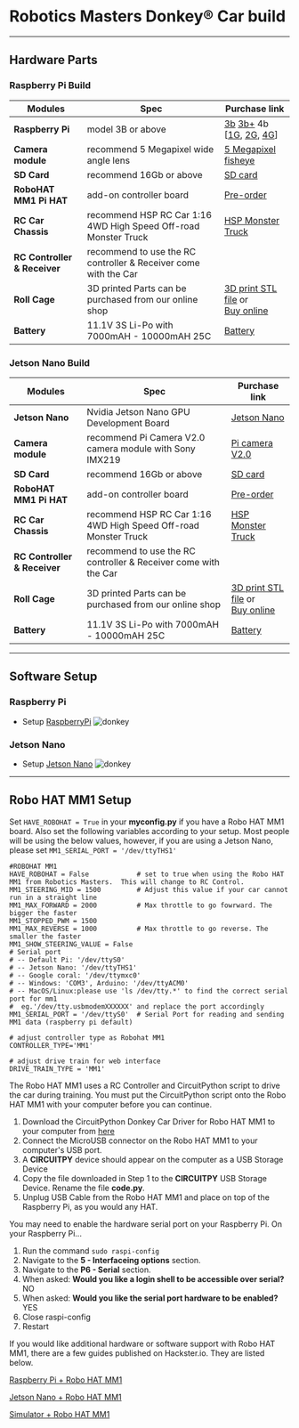 # Robotics Masters Donkey&reg; Car build

---
Hardware Parts
---

### Raspberry Pi Build

| Modules | Spec | Purchase link |
|---|---|---|
| **Raspberry Pi**| model 3B or above | [3b]() [3b+]() 4b [[1G](), [2G](), [4G]()] |
| **Camera module** | recommend 5 Megapixel wide angle lens | [5 Megapixel fisheye]()
| **SD Card** | recommend 16Gb or above | [SD card]()  |
| **RoboHAT MM1 Pi HAT** | add-on controller board| [Pre-order]() |
| **RC Car Chassis**  | recommend HSP RC Car 1:16 4WD High Speed Off-road Monster Truck | [HSP Monster Truck]()  |
| **RC Controller & Receiver**| recommend to use the RC controller & Receiver come with the Car |  |
| **Roll Cage** | 3D printed Parts can be purchased from our online shop | [3D print STL file]() or <br> [Buy online]()  |
| **Battery**  | 11.1V 3S Li-Po with 7000mAH - 10000mAH 25C  | [Battery]()  |

### Jetson Nano Build

| Modules | Spec | Purchase link |
|---|---|---|
| **Jetson Nano** | Nvidia Jetson Nano GPU Development Board | [Jetson Nano]() |
| **Camera module** | recommend Pi Camera V2.0 camera module with Sony IMX219 | [Pi camera V2.0]()|
| **SD Card** | recommend 16Gb or above| [SD card]()  |
| **RoboHAT MM1 Pi HAT** | add-on controller board | [Pre-order]() |
| **RC Car Chassis** | recommend HSP RC Car 1:16 4WD High Speed Off-road Monster Truck | [HSP Monster Truck]()  |
| **RC Controller & Receiver** | recommend to use the RC controller & Receiver come with the Car |  |
| **Roll Cage** | 3D printed Parts can be purchased from our online shop  | [3D print STL file]() or <br> [Buy online]()  |
| **Battery**  | 11.1V 3S Li-Po with 7000mAH - 10000mAH 25C  | [Battery]() |

---

Software Setup
---

### Raspberry Pi
* Setup [RaspberryPi](robot_sbc/setup_raspberry_pi.md)
![donkey](/assets/logos/rpi_logo.png)

### Jetson Nano
* Setup [Jetson Nano](robot_sbc/setup_jetson_nano.md)
![donkey](/assets/logos/nvidia_logo.png)

---

## Robo HAT MM1 Setup

Set ```HAVE_ROBOHAT = True``` in your __myconfig.py__ if you have a Robo HAT MM1 board.   Also set the following variables according to your setup.  Most people will be using the below values, however, if you are using a Jetson Nano, please set `MM1_SERIAL_PORT = '/dev/ttyTHS1'`

```python3
#ROBOHAT MM1
HAVE_ROBOHAT = False            # set to true when using the Robo HAT MM1 from Robotics Masters.  This will change to RC Control.
MM1_STEERING_MID = 1500         # Adjust this value if your car cannot run in a straight line
MM1_MAX_FORWARD = 2000          # Max throttle to go fowrward. The bigger the faster
MM1_STOPPED_PWM = 1500
MM1_MAX_REVERSE = 1000          # Max throttle to go reverse. The smaller the faster
MM1_SHOW_STEERING_VALUE = False
# Serial port 
# -- Default Pi: '/dev/ttyS0'
# -- Jetson Nano: '/dev/ttyTHS1'
# -- Google coral: '/dev/ttymxc0'
# -- Windows: 'COM3', Arduino: '/dev/ttyACM0'
# -- MacOS/Linux:please use 'ls /dev/tty.*' to find the correct serial port for mm1 
#  eg.'/dev/tty.usbmodemXXXXXX' and replace the port accordingly
MM1_SERIAL_PORT = '/dev/ttyS0'  # Serial Port for reading and sending MM1 data (raspberry pi default)

# adjust controller type as Robohat MM1
CONTROLLER_TYPE='MM1'

# adjust drive train for web interface
DRIVE_TRAIN_TYPE = 'MM1'
```

The Robo HAT MM1 uses a RC Controller and CircuitPython script to drive the car during training. You must put the CircuitPython script onto the Robo HAT MM1 with your computer before you can continue.

1.  Download the CircuitPython Donkey Car Driver for Robo HAT MM1 to your computer from [here](https://github.com/autorope/donkeycar/blob/dev/donkeycar/contrib/robohat/code.py)
2.  Connect the MicroUSB connector on the Robo HAT MM1 to your computer's USB port.
3.  A __CIRCUITPY__ device should appear on the computer as a USB Storage Device
4.  Copy the file downloaded in Step 1 to the __CIRCUITPY__ USB Storage Device.  Rename the file __code.py__.
5.  Unplug USB Cable from the Robo HAT MM1 and place on top of the Raspberry Pi, as you would any HAT.


You may need to enable the hardware serial port on your Raspberry Pi.  On your Raspberry Pi...

1.  Run the command ```sudo raspi-config```
2.  Navigate to the __5 - Interfaceing options__ section.
3.  Navigate to the __P6 - Serial__ section.
4.  When asked: __Would you like a login shell to be accessible over serial?__  NO
5.  When asked: __Would you like the serial port hardware to be enabled?__ YES
6.  Close raspi-config
7.  Restart


If you would like additional hardware or software support with Robo HAT MM1, there are a few guides published on Hackster.io.  They are listed below.

[Raspberry Pi + Robo HAT MM1](https://www.hackster.io/wallarug/autonomous-cars-with-robo-hat-mm1-8d0e65)

[Jetson Nano + Robo HAT MM1](https://www.hackster.io/wallarug/donkey-car-with-jetson-nano-robo-hat-mm1-e53e21)

[Simulator + Robo HAT MM1](https://www.hackster.io/wallarug/donkey-car-simulator-with-real-rc-controller-628e77)
